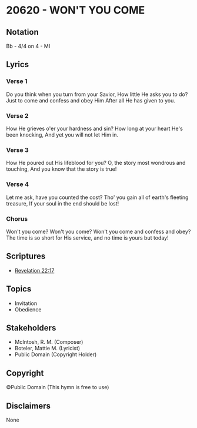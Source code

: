 # 20620 - WON'T YOU COME

## Notation

Bb - 4/4 on 4 - MI

## Lyrics

### Verse 1

Do you think when you turn from your Savior, How little He asks you to do? Just to come and confess and obey Him After all He has given to you.

### Verse 2

How He grieves o'er your hardness and sin? How long at your heart He's been knocking, And yet you will not let Him in.

### Verse 3

How He poured out His lifeblood for you? O, the story most wondrous and touching, And you know that the story is true!

### Verse 4

Let me ask, have you counted the cost? Tho' you gain all of earth's fleeting treasure, If your soul in the end should be lost!

### Chorus

Won't you come? Won't you come? Won't you come and confess and obey? The time is so short for His service, and no time is yours but today!


## Scriptures

- [Revelation 22:17](https://www.biblegateway.com/passage/?search=Revelation%2022%3A17)

## Topics

- Invitation
- Obedience

## Stakeholders

- McIntosh, R. M. (Composer)
- Boteler, Mattie M. (Lyricist)
- Public Domain (Copyright Holder)

## Copyright

©Public Domain
(This hymn is free to use)

## Disclaimers

None

